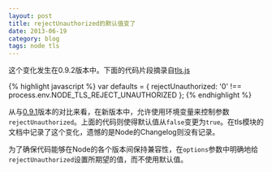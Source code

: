 ```yaml
---
layout: post
title: rejectUnauthorized的默认值变了
date: 2013-06-19
category: blog
tags: node tls
---
```


这个变化发生在0.9.2版本中。下面的代码片段摘录自[tls.js](https://github.com/joyent/node/blob/v0.9.2-release/lib/tls.js)

{% highlight javascript %}
var defaults = {
  rejectUnauthorized: '0' !== process.env.NODE_TLS_REJECT_UNAUTHORIZED
};
{% endhighlight %}

从与[0.9.1](https://github.com/joyent/node/blob/v0.9.1-release/lib/tls.js)版本的对比来看，在新版本中，允许使用环境变量来控制参数`rejectUnauthorized`。上面的代码则使得默认值从`false`变更为`true`。在tls模块的文档中记录了这个变化，遗憾的是Node的Changelog则没有记录。

为了确保代码能够在Node的各个版本间保持兼容性，在`options`参数中明确地给`rejectUnauthorized`设置所期望的值，而不使用默认值。
